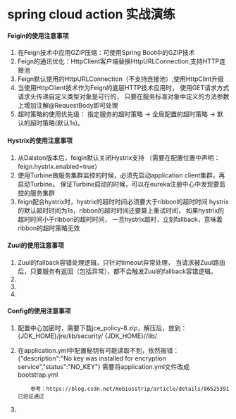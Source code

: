# spring cloud action 实战演练

#### Feigin的使用注意事项

1. 在Feign技术中应用GZIP压缩：可使用Spring Boot中的GZIP技术
2. Feign的通讯优化：HttpClient客户端替换HttpURLConnection,支持HTTP连接池
3. Feign默认使用的HttpURLConnection（不支持连接池）,使用HttpClint升级
4. 当使用HttpClient技术作为Feign的底层HTTP技术应用时，
       使用GET请求方式请求头传递自定义类型对象是可行的，
       只要在服务标准对象中定义的方法参数上增加注解@RequestBody即可处理
5. 超时策略的使用优先级： 指定服务的超时策略 -> 全局配置的超时策略 -> 默认的超时策略(默认1s)。


#### Hystrix的使用注意事项

1. 从Dalston版本后，feigin默认关闭Hystrix支持
     （需要在配置位置中声明：feign.hystrix.enabled=true）
2. 使用Turbine做服务集群监控的时候，必须先启动application client集群，再启动Turbine。
        保证Turbine启动的时候，可以在eureka注册中心中发现要监控的服务集群
3. feign配合hystrix时，hystrix的超时时间必须要大于ribbon的超时时间
   hystrix的默认超时时间为1s，ribbon的超时时间还要算上重试时间，
       如果hystrix的超时时间小于ribbon的超时时间，
       一旦hystrix超时，立刻fallback，意味着ribbon的超时策略无效


#### Zuul的使用注意事项

1. Zuul的fallback容错处理逻辑，只针对timeout异常处理，
        当请求被Zuul路由后，只要服务有返回（包括异常），都不会触发Zuul的fallback容错逻辑。
2. 
3. 
4. 

#### Config的使用注意事项

1. 配置中心加密时，需要下载jce_policy-8.zip，解压后，放到：
   {JDK_HOME}/jre/lib/security/
   {JDK_HOME}//lib/ 
2. 在application.yml中配置秘钥有可能读取不到，依然报错：
   {"description":"No key was installed for encryption service","status":"NO_KEY"}
        需要将application.yml文件改成bootstrap.yml
   
           参考：https://blog.csdn.net/mobiusstrip/article/details/86525391 已验证通过     
        
3.

